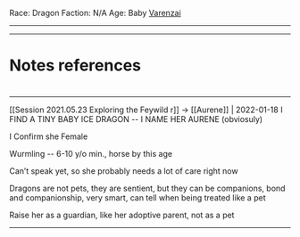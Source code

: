 Race: Dragon
Faction: N/A
Age: Baby
[Varenzai](Varenzai.md)


---
---
# Notes references

#
---

[[Session 2021.05.23 Exploring the Feywild r]] -> [[Aurene]] | 2022-01-18
I FIND A TINY BABY ICE DRAGON -- I NAME HER AURENE (obviosuly)

I Confirm she Female

Wurmling -- 6-10 y/o min., horse by this age

Can’t speak yet, so she probably needs a lot of care right now

Dragons are not pets, they are sentient, but they can be companions, bond and companionship, very smart, can tell when being treated like a pet

Raise her as a guardian, like her adoptive parent, not as a pet

---
